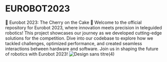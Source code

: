 # EUROBOT2023
🤖 Eurobot 2023: The Cherry on the Cake 🍒
Welcome to the official repository for Eurobot 2023, where innovation meets precision in teleguided robotics! This project
showcases our journey as we developed cutting-edge solutions for the competition. Dive into our codebase to explore how we tackled
challenges, optimized performance, and created seamless interactions between hardware and software. Join us in shaping the future
of robotics with Eurobot 2023!
![Design sans titre(4)](https://github.com/Cheeth5/EUROBOT2023/assets/117034442/dabcb023-28fe-4388-9342-4e5598cef73e)
